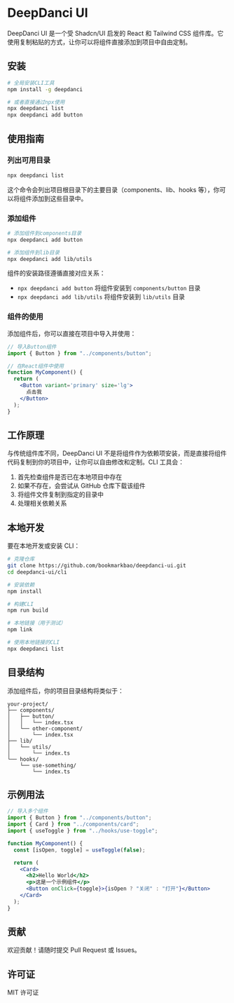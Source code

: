 # DeepDanci UI

DeepDanci UI 是一个受 Shadcn/UI 启发的 React 和 Tailwind CSS 组件库。它使用复制粘贴的方式，让你可以将组件直接添加到项目中自由定制。

## 安装

```bash
# 全局安装CLI工具
npm install -g deepdanci

# 或者直接通过npx使用
npx deepdanci list
npx deepdanci add button
```

## 使用指南

### 列出可用目录

```bash
npx deepdanci list
```

这个命令会列出项目根目录下的主要目录（components、lib、hooks 等），你可以将组件添加到这些目录中。

### 添加组件

```bash
# 添加组件到components目录
npx deepdanci add button

# 添加组件到lib目录
npx deepdanci add lib/utils
```

组件的安装路径遵循直接对应关系：

- `npx deepdanci add button` 将组件安装到 `components/button` 目录
- `npx deepdanci add lib/utils` 将组件安装到 `lib/utils` 目录

### 组件的使用

添加组件后，你可以直接在项目中导入并使用：

```jsx
// 导入Button组件
import { Button } from "../components/button";

// 在React组件中使用
function MyComponent() {
  return (
    <Button variant='primary' size='lg'>
      点击我
    </Button>
  );
}
```

## 工作原理

与传统组件库不同，DeepDanci UI 不是将组件作为依赖项安装，而是直接将组件代码复制到你的项目中，让你可以自由修改和定制。CLI 工具会：

1. 首先检查组件是否已在本地项目中存在
2. 如果不存在，会尝试从 GitHub 仓库下载该组件
3. 将组件文件复制到指定的目录中
4. 处理相关依赖关系

## 本地开发

要在本地开发或安装 CLI：

```bash
# 克隆仓库
git clone https://github.com/bookmarkbao/deepdanci-ui.git
cd deepdanci-ui/cli

# 安装依赖
npm install

# 构建CLI
npm run build

# 本地链接（用于测试）
npm link

# 使用本地链接的CLI
npx deepdanci list
```

## 目录结构

添加组件后，你的项目目录结构将类似于：

```
your-project/
├── components/
│   ├── button/
│   │   └── index.tsx
│   └── other-component/
│       └── index.tsx
├── lib/
│   └── utils/
│       └── index.ts
└── hooks/
    └── use-something/
        └── index.ts
```

## 示例用法

```jsx
// 导入多个组件
import { Button } from "../components/button";
import { Card } from "../components/card";
import { useToggle } from "../hooks/use-toggle";

function MyComponent() {
  const [isOpen, toggle] = useToggle(false);

  return (
    <Card>
      <h2>Hello World</h2>
      <p>这是一个示例组件</p>
      <Button onClick={toggle}>{isOpen ? "关闭" : "打开"}</Button>
    </Card>
  );
}
```

## 贡献

欢迎贡献！请随时提交 Pull Request 或 Issues。

## 许可证

MIT 许可证
